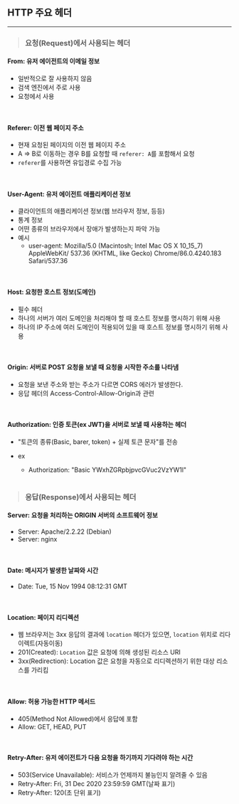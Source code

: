 ## HTTP 주요 헤더
***
> ### 요청(Request)에서 사용되는 헤더
#### From: 유저 에이전트의 이메일 정보
* 일반적으로 잘 사용하지 않음
* 검색 엔진에서 주로 사용
* 요청에서 사용    

<br/>

#### Referer: 이전 웹 페이지 주소
* 현재 요청된 페이지의 이전 웹 페이지 주소
* A => B로 이동하는 경우 B를 요청할 때 `referer: A`를 포함해서 요청
* `referer`를 사용하면 유입경로 수집 가능    

<br/>

#### User-Agent: 유저 에이전트 애플리케이션 정보      
* 클라이언트의 애플리케이션 정보(웹 브라우저 정보, 등등)
* 통계 정보
* 어떤 종류의 브라우저에서 장애가 발생하는지 파악 가능
* 예시
   + user-agent: Mozilla/5.0 (Macintosh; Intel Mac OS X 10_15_7) AppleWebKit/
537.36 (KHTML, like Gecko) Chrome/86.0.4240.183 Safari/537.36     

<br/>

#### Host: 요청한 호스트 정보(도메인)
* 필수 헤더
* 하나의 서버가 여러 도메인을 처리해야 할 때 호스트 정보를 명시하기 위해 사용
* 하나의 IP 주소에 여러 도메인이 적용되어 있을 때 호스트 정보를 명시하기 위해 사용

<br/>

#### Origin: 서버로 POST 요청을 보낼 때 요청을 시작한 주소를 나타냄 
* 요청을 보낸 주소와 받는 주소가 다르면 CORS 에러가 발생한다.
* 응답 헤더의 Access-Control-Allow-Origin과 관련

<br/>

#### Authorization: 인증 토큰(ex JWT)을 서버로 보낼 때 사용하는 헤더
* "토큰의 종류(Basic, barer, token) + 실제 토큰 문자"를 전송
* ex
   + Authorization: "Basic YWxhZGRpbjpvcGVuc2VzYW1l"

   <br/>

> ### 응답(Response)에서 사용되는 헤더
#### Server: 요청을 처리하는 ORIGIN 서버의 소프트웨어 정보
+ Server: Apache/2.2.22 (Debian)
+ Server: nginx

<br/>

#### Date: 메시지가 발생한 날짜와 시간
+ Date: Tue, 15 Nov 1994 08:12:31 GMT

<br/>

#### Location: 페이지 리디렉션
+ 웹 브라우저는 3xx 응답의 결과에 `location` 헤더가 있으면, `location` 위치로 리다이렉트(자동이동)
+ 201(Created): `Location` 값은 요청에 의해 생성된 리소스 URI
+ 3xx(Redirection): Location 값은 요청을 자동으로 리디렉션하기 위한 대상 리소스를 가리킴

<br/>

#### Allow: 허용 가능한 HTTP 메서드
+ 405(Method Not Allowed)에서 응답에 포함
+ Allow: GET, HEAD, PUT

<br/>

#### Retry-After: 유저 에이전트가 다음 요청을 하기까지 기다려야 하는 시간 
+ 503(Service Unavailable): 서비스가 언제까지 불능인지 알려줄 수 있음
+ Retry-After: Fri, 31 Dec 2020 23:59:59 GMT(날짜 표기)
+ Retry-After: 120(초 단위 표기)